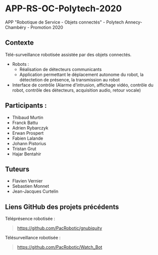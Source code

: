 # APP-RS-OC-Polytech-2020

APP "Robotique de Service - Objets connectés" - Polytech Annecy-Chambéry - Promotion 2020

## Contexte 
Télé-surveillance robotisée assistée par des objets connectés.  
* Robots :
  * Réalisation de détecteurs communicants
  * Application permettant le déplacement autonome du robot, la détectetion de présence, la transmission au robot
* Interface de contrôle (Alarme d'intrusion, affichage vidéo, contrôle du robot, contrôle des détecteurs, acquisition audio, retour vocale)

## Participants :
* Thibaud Murtin
* Franck Battu
* Adrien Rybarczyk
* Erwan Prospert
* Fabien Lalande
* Johann Pistorius
* Tristan Grut
* Hajar Bentahir

## Tuteurs
* Flavien Vernier
* Sebastien Monnet
* Jean-Jacques Curtelin

## Liens GitHub des projets précédents
Téléprésence robotisée :
> https://github.com/PacRobotic/gnubiquity 

Télésurveillance robotisée :
> https://github.com/PacRobotic/Watch_Bot
